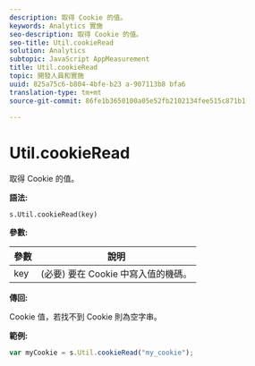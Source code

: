 ```yaml
---
description: 取得 Cookie 的值。
keywords: Analytics 實施
seo-description: 取得 Cookie 的值。
seo-title: Util.cookieRead
solution: Analytics
subtopic: JavaScript AppMeasurement
title: Util.cookieRead
topic: 開發人員和實施
uuid: 825a75c6-b804-4bfe-b23 a-907113b8 bfa6
translation-type: tm+mt
source-git-commit: 86fe1b3650100a05e52fb2102134fee515c871b1

---
```



# Util.cookieRead

取得 Cookie 的值。

**語法:**

```
s.Util.cookieRead(key)
```

**參數:**

| 參數 | 說明 |
|---|---|
| key | (必要) 要在 Cookie 中寫入值的機碼。 |

**傳回:**

Cookie 值，若找不到 Cookie 則為空字串。

**範例:**

```js
var myCookie = s.Util.cookieRead("my_cookie");
```

